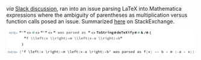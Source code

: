 _via_ [Slack discussion](https://pbllprojectteam.slack.com/archives/D012Y79BJ0G/p1603804753000500), ran into an issue parsing LaTeX into Mathematica expressions where the ambiguity of parentheses as multiplication versus function calls posed an issue.  Summarized [here](https://mathematica.stackexchange.com/questions/233578/distinguishing-function-calls-from-multiplication-when-importing-latex-via-toexp) on StackExchange.

![Example of deTeXify's use](./detexify.png)